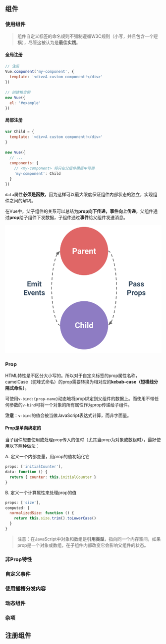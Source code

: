 ## 组件

### 使用组件

> 组件自定义标签的命名规则不强制遵循W3C规则（小写，并且包含一个短横），尽管这被认为是**最佳实践**。

#### 全局注册

```js
// 注册
Vue.component('my-component', {
  template: '<div>A custom component!</div>'
})

// 创建根实例
new Vue({
  el: '#example'
})
```

#### 局部注册

```js
var Child = {
  template: '<div>A custom component!</div>'
}

new Vue({
  // ...
  components: {
    // <my-component> 将只在父组件模板中可用
    'my-component': Child
  }
})
```

`data`属性**必须是函数**，因为这样可以最大限度保证组件内部状态的独立，实现组件之间的解耦。

在Vue中，父子组件的关系可以总结为**prop向下传递，事件向上传递**。父组件通过**prop**给子组件下发数据，子组件通过**事件**给父组件发送消息。

![Components](assets/images/vue-comps/props-events.png)

### Prop

HTML特性是不区分大小写的。所以对于自定义标签的prop属性名称，camelCase（驼峰式命名）的prop需要转换为相对应的**kebab-case（短横线分隔式命名）**。

可使用`v-bind:{prop-name}`动态地将prop绑定到父组件的数据上。而使用不带任何参数的`v-bind`可将一个对象的所有属性作为prop传递给子组件。

**注意**：`v-bind`的值会被当做JavaScript表达式计算，而非字面量。

#### Prop是单向绑定的

当子组件想要使用或处理prop传入的值时（尤其当prop为对象或数组时），最好使用以下两种做法：

A. 定义一个内部变量，用prop的值初始化它

```js
props: ['initialCounter'],
data: function () {
  return { counter: this.initialCounter }
}
```

B. 定义一个计算属性来处理prop的值

```js
props: ['size'],
computed: {
  normalizedSize: function () {
    return this.size.trim().toLowerCase()
  }
}
```

> 注意：在JavaScript中对象和数组是**引用类型**，指向同一个内存空间，如果prop是一个对象或数组，在子组件内部改变它会影响父组件的状态。

### 非Prop特性



### 自定义事件
### 使用插槽分发内容
### 动态组件
### 杂项

## 注册组件